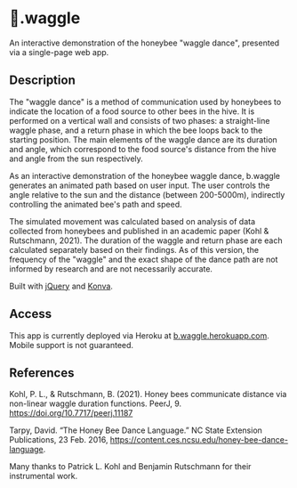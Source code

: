 # 🐝.waggle

An interactive demonstration of the honeybee "waggle dance", presented via a single-page web app.

## Description
The "waggle dance" is a method of communication used by honeybees to indicate the location of a food source to other bees in the hive. It is performed
on a vertical wall and consists of two phases: a straight-line waggle phase, and a return phase in which the bee loops back to the starting position.
The main elements of the waggle dance are its duration and angle, which correspond to the food source's distance from the hive and angle from the sun
respectively.

As an interactive demonstration of the honeybee waggle dance, b.waggle generates an animated path based on user input. The user controls
the angle relative to the sun and the distance (between 200-5000m), indirectly controlling the animated bee's path and speed.

The simulated movement was calculated based on analysis of data collected from honeybees and published in an academic paper (Kohl & Rutschmann, 2021).
The duration of the waggle and return phase are each calculated separately based on their findings. As of this version, the frequency of the "waggle"
and the exact shape of the dance path are not informed by research and are not necessarily accurate.

Built with [jQuery](https://jquery.com) and [Konva](https://konvajs.org).

## Access
This app is currently deployed via Heroku at [b.waggle.herokuapp.com](https://b.waggle.herokuapp.com). Mobile support is not guaranteed.

## References
Kohl, P. L., &amp; Rutschmann, B. (2021). Honey bees communicate distance via non-linear waggle duration functions. PeerJ, 9. https://doi.org/10.7717/peerj.11187 

Tarpy, David. “The Honey Bee Dance Language.” NC State Extension Publications, 23 Feb. 2016, https://content.ces.ncsu.edu/honey-bee-dance-language.

Many thanks to Patrick L. Kohl and Benjamin Rutschmann for their instrumental work.
